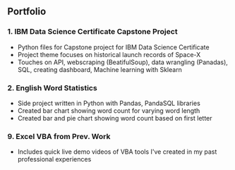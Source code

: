 ## Portfolio

### 1. IBM Data Science Certificate Capstone Project
   - Python files for Capstone project for IBM Data Science Certificate 
   - Project theme focuses on historical launch records of Space-X
   - Touches on API, webscraping (BeatifulSoup), data wrangling (Panadas), SQL, creating dashboard, Machine learning with Sklearn
   
### 2. English Word Statistics 
   - Side project written in Python with Pandas, PandaSQL libraries
   - Created bar chart showing word count for varying word length
   - Created bar and pie chart showing word count based on first letter
   
### 9. Excel VBA from Prev. Work
   - Includes quick live demo videos of VBA tools I've created in my past professional experiences
